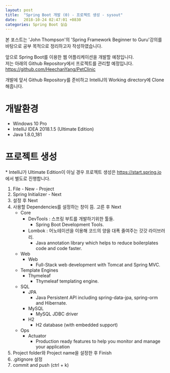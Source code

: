 ```yaml
---
layout: post
title:  "Spring Boot 개발 (0) - 프로젝트 생성 - sysout"
date:   2018-10-24 02:47:01 +0830
categories: Spring Boot 실습
---
```


본 포스트는 'John Thompson'의 'Spring Framework Beginner to Guru'강의를 바탕으로 공부 목적으로 정리하고자 작성하였습니다.

앞으로 Spring Boot를 이용한 웹 어플리케이션을 개발할 예정입니다.  
저는 아래의 Github Repository에서 프로젝트를 관리할 예정입니다.
https://github.com/HeechanYang/PetClinic

개발에 앞서 Github Repository를 준비하고 IntelliJ의 Working directory에 Clone해줍니다. 

# 개발환경

- Windows 10 Pro
- IntelliJ IDEA 2018.1.5 (Ultimate Edition)
- Java 1.8.0_181

# 프로젝트 생성

\* IntelliJ가 Ultimate Edition이 아닐 경우 프로젝트 생성은 https://start.spring.io 에서 별도로 진행합니다.

1. File - New - Project
2. Spring Initializer - Next
3. 설정 후 Next
4. 사용할 Dependencies를 설정하는 창이 뜸. 고른 후 Next
    - Core 
        - DevTools : 스프링 부트를 개발하기위한 툴들.
            - Spring Boot Development Tools.
        - Lombok : 어노테이션을 이용해 코드의 양을 대폭 줄여주는 갓갓 라이브러리.
            - Java annotation library which helps to reduce boilerplates code and code faster.
    - Web 
        - Web 
            - Full-Stack web development with Tomcat and Spring MVC.
    - Template Engines
        - Thymeleaf
            - Thymeleaf templating engine.
    - SQL
        - JPA 
            - Java Persistent API including spring-data-jpa, spring-orm and Hibernate.
        - MySQL
            - MySQL JDBC driver
        - H2
            - H2 database (with embedded support)
    - Ops
        - Actuator
            - Production ready features to help you monitor and manage your application
5. Project folder와 Project name을 설정한 후 Finish 
6. .gitignore 설정
7. commit and push (ctrl + k)